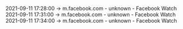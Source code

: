 2021-09-11 17:28:00 -> m.facebook.com - unknown - Facebook Watch
2021-09-11 17:31:00 -> m.facebook.com - unknown - Facebook Watch
2021-09-11 17:34:00 -> m.facebook.com - unknown - Facebook Watch
